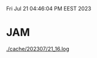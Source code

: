 Fri Jul 21 04:46:04 PM EEST 2023
# JAM
<a href='./cache/202307/21_16.log'>./cache/202307/21_16.log</a>
